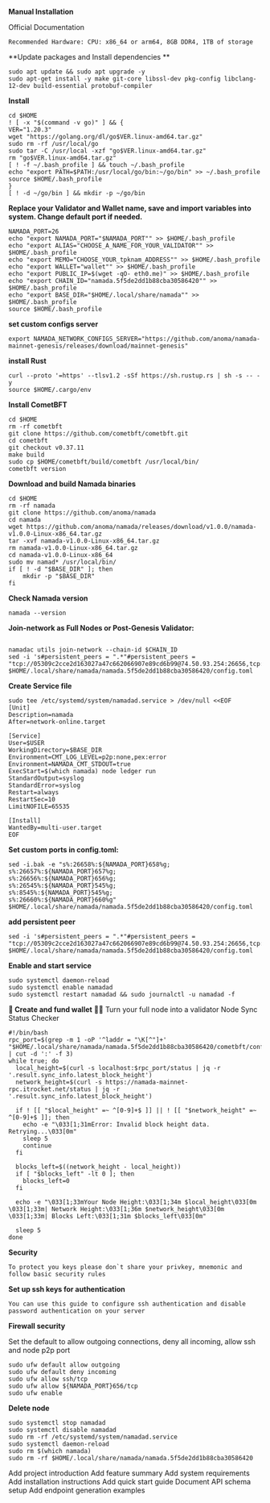 **Manual Installation**

Official Documentation
```
Recommended Hardware: CPU: x86_64 or arm64, 8GB DDR4, 1TB of storage
```

**Update packages and Install dependencies **
```
sudo apt update && sudo apt upgrade -y
sudo apt-get install -y make git-core libssl-dev pkg-config libclang-12-dev build-essential protobuf-compiler
```

**Install**
```
cd $HOME
! [ -x "$(command -v go)" ] && {
VER="1.20.3"
wget "https://golang.org/dl/go$VER.linux-amd64.tar.gz"
sudo rm -rf /usr/local/go
sudo tar -C /usr/local -xzf "go$VER.linux-amd64.tar.gz"
rm "go$VER.linux-amd64.tar.gz"
[ ! -f ~/.bash_profile ] && touch ~/.bash_profile
echo "export PATH=$PATH:/usr/local/go/bin:~/go/bin" >> ~/.bash_profile
source $HOME/.bash_profile
}
[ ! -d ~/go/bin ] && mkdir -p ~/go/bin
```

**Replace your Validator and Wallet name, save and import variables into system. Change default port if needed.**
```
NAMADA_PORT=26
echo "export NAMADA_PORT="$NAMADA_PORT"" >> $HOME/.bash_profile
echo "export ALIAS="CHOOSE_A_NAME_FOR_YOUR_VALIDATOR"" >> $HOME/.bash_profile
echo "export MEMO="CHOOSE_YOUR_tpknam_ADDRESS"" >> $HOME/.bash_profile
echo "export WALLET="wallet"" >> $HOME/.bash_profile
echo "export PUBLIC_IP=$(wget -qO- eth0.me)" >> $HOME/.bash_profile
echo "export CHAIN_ID="namada.5f5de2dd1b88cba30586420"" >> $HOME/.bash_profile
echo "export BASE_DIR="$HOME/.local/share/namada"" >> $HOME/.bash_profile
source $HOME/.bash_profile
```
**set custom configs server**
```
export NAMADA_NETWORK_CONFIGS_SERVER="https://github.com/anoma/namada-mainnet-genesis/releases/download/mainnet-genesis"
```
**install Rust**
```
curl --proto '=https' --tlsv1.2 -sSf https://sh.rustup.rs | sh -s -- -y
source $HOME/.cargo/env
```

**Install CometBFT**
```
cd $HOME
rm -rf cometbft
git clone https://github.com/cometbft/cometbft.git
cd cometbft
git checkout v0.37.11
make build
sudo cp $HOME/cometbft/build/cometbft /usr/local/bin/
cometbft version
```

**Download and build Namada binaries**
```
cd $HOME
rm -rf namada
git clone https://github.com/anoma/namada
cd namada
wget https://github.com/anoma/namada/releases/download/v1.0.0/namada-v1.0.0-Linux-x86_64.tar.gz
tar -xvf namada-v1.0.0-Linux-x86_64.tar.gz
rm namada-v1.0.0-Linux-x86_64.tar.gz
cd namada-v1.0.0-Linux-x86_64
sudo mv namad* /usr/local/bin/
if [ ! -d "$BASE_DIR" ]; then
    mkdir -p "$BASE_DIR"
fi
```

**Check Namada version**
```
namada --version
```


**Join-network as Full Nodes or Post-Genesis Validator:**
```

namadac utils join-network --chain-id $CHAIN_ID
sed -i 's#persistent_peers = ".*"#persistent_peers = "tcp://05309c2cce2d163027a47c662066907e89cd6b99@74.50.93.254:26656,tcp://2bf5cdd25975c239e8feb68153d69c5eec004fdb@64.118.250.82:46656"#' $HOME/.local/share/namada/namada.5f5de2dd1b88cba30586420/config.toml
```

**Create Service file**
```
sudo tee /etc/systemd/system/namadad.service > /dev/null <<EOF
[Unit]
Description=namada
After=network-online.target

[Service]
User=$USER
WorkingDirectory=$BASE_DIR
Environment=CMT_LOG_LEVEL=p2p:none,pex:error
Environment=NAMADA_CMT_STDOUT=true
ExecStart=$(which namada) node ledger run
StandardOutput=syslog
StandardError=syslog
Restart=always
RestartSec=10
LimitNOFILE=65535

[Install]
WantedBy=multi-user.target
EOF

```

**Set custom ports in config.toml:**
```
sed -i.bak -e "s%:26658%:${NAMADA_PORT}658%g;
s%:26657%:${NAMADA_PORT}657%g;
s%:26656%:${NAMADA_PORT}656%g;
s%:26545%:${NAMADA_PORT}545%g;
s%:8545%:${NAMADA_PORT}545%g;
s%:26660%:${NAMADA_PORT}660%g" $HOME/.local/share/namada/namada.5f5de2dd1b88cba30586420/config.toml
```

**add persistent peer**
```
sed -i 's#persistent_peers = ".*"#persistent_peers = "tcp://05309c2cce2d163027a47c662066907e89cd6b99@74.50.93.254:26656,tcp://2bf5cdd25975c239e8feb68153d69c5eec004fdb@64.118.250.82:46656"#' $HOME/.local/share/namada/namada.5f5de2dd1b88cba30586420/config.toml
```

**Enable and start service**
```
sudo systemctl daemon-reload
sudo systemctl enable namadad
sudo systemctl restart namadad && sudo journalctl -u namadad -f
```

**🔎 Create and fund wallet**
🧑‍🎓 Turn your full node into a validator
Node Sync Status Checker
```
#!/bin/bash
rpc_port=$(grep -m 1 -oP '^laddr = "\K[^"]+' "$HOME/.local/share/namada/namada.5f5de2dd1b88cba30586420/cometbft/config/config.toml" | cut -d ':' -f 3)
while true; do
  local_height=$(curl -s localhost:$rpc_port/status | jq -r '.result.sync_info.latest_block_height')
  network_height=$(curl -s https://namada-mainnet-rpc.itrocket.net/status | jq -r '.result.sync_info.latest_block_height')

  if ! [[ "$local_height" =~ ^[0-9]+$ ]] || ! [[ "$network_height" =~ ^[0-9]+$ ]]; then
    echo -e "\033[1;31mError: Invalid block height data. Retrying...\033[0m"
    sleep 5
    continue
  fi

  blocks_left=$((network_height - local_height))
  if [ "$blocks_left" -lt 0 ]; then
    blocks_left=0
  fi

  echo -e "\033[1;33mYour Node Height:\033[1;34m $local_height\033[0m \033[1;33m| Network Height:\033[1;36m $network_height\033[0m \033[1;33m| Blocks Left:\033[1;31m $blocks_left\033[0m"

  sleep 5
done
```

**Security**
```
To protect you keys please don`t share your privkey, mnemonic and follow basic security rules
```

**Set up ssh keys for authentication**
```
You can use this guide to configure ssh authentication and disable password authentication on your server
```

**Firewall security**

Set the default to allow outgoing connections, deny all incoming, allow ssh and node p2p port
```
sudo ufw default allow outgoing 
sudo ufw default deny incoming 
sudo ufw allow ssh/tcp 
sudo ufw allow ${NAMADA_PORT}656/tcp
sudo ufw enable
```

**Delete node**
```
sudo systemctl stop namadad
sudo systemctl disable namadad
sudo rm -rf /etc/systemd/system/namadad.service
sudo systemctl daemon-reload
sudo rm $(which namada)
sudo rm -rf $HOME/.local/share/namada/namada.5f5de2dd1b88cba30586420
```
Add project introduction
Add feature summary
Add system requirements
Add installation instructions
Add quick start guide
Document API schema setup
Add endpoint generation examples
